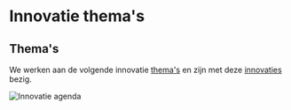 
# Innovatie thema's

## Thema's
We werken aan de volgende innovatie [thema's](https://ssc-ict-innovatie.nl/2018/innovatieagenda_2018.png) en zijn met deze [innovaties](https://trello.com/b/xbLLTAUH/ssc-ict-innovatie-2019) bezig.

![Innovatie agenda](https://ssc-ict-innovatie.nl/2018/innovatieagenda_2018.png ':size=600x400')
